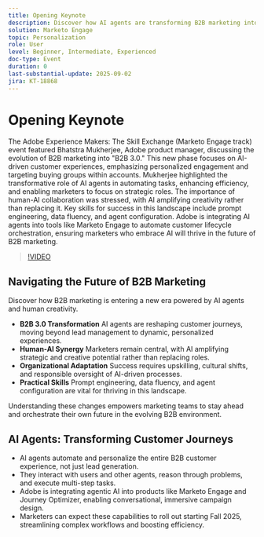 ```yaml
---
title: Opening Keynote
description: Discover how AI agents are transforming B2B marketing into B2B 3.0. Learn strategies to boost efficiency, personalization, and customer journeys with Marketo Engage.
solution: Marketo Engage
topic: Personalization
role: User
level: Beginner, Intermediate, Experienced
doc-type: Event
duration: 0
last-substantial-update: 2025-09-02
jira: KT-18868
---
```


# Opening Keynote

The Adobe Experience Makers: The Skill Exchange (Marketo Engage track) event featured Bhatstra Mukherjee, Adobe product manager, discussing the evolution of B2B marketing into "B2B 3.0." This new phase focuses on AI-driven customer experiences, emphasizing personalized engagement and targeting buying groups within accounts. Mukherjee highlighted the transformative role of AI agents in automating tasks, enhancing efficiency, and enabling marketers to focus on strategic roles. The importance of human-AI collaboration was stressed, with AI amplifying creativity rather than replacing it. Key skills for success in this landscape include prompt engineering, data fluency, and agent configuration. Adobe is integrating AI agents into tools like Marketo Engage to automate customer lifecycle orchestration, ensuring marketers who embrace AI will thrive in the future of B2B marketing.

>[!VIDEO](https://video.tv.adobe.com/v/3471392/?learn=on&enablevpops)

## Navigating the Future of B2B Marketing

Discover how B2B marketing is entering a new era powered by AI agents and human creativity.

* **B2B 3.0 Transformation** AI agents are reshaping customer journeys, moving beyond lead management to dynamic, personalized experiences.
* **Human-AI Synergy** Marketers remain central, with AI amplifying strategic and creative potential rather than replacing roles.
* **Organizational Adaptation** Success requires upskilling, cultural shifts, and responsible oversight of AI-driven processes.
* **Practical Skills** Prompt engineering, data fluency, and agent configuration are vital for thriving in this landscape.

Understanding these changes empowers marketing teams to stay ahead and orchestrate their own future in the evolving B2B environment.

## AI Agents: Transforming Customer Journeys

* AI agents automate and personalize the entire B2B customer experience, not just lead generation.
* They interact with users and other agents, reason through problems, and execute multi-step tasks.
* Adobe is integrating agentic AI into products like Marketo Engage and Journey Optimizer, enabling conversational, immersive campaign design.
* Marketers can expect these capabilities to roll out starting Fall 2025, streamlining complex workflows and boosting efficiency.

